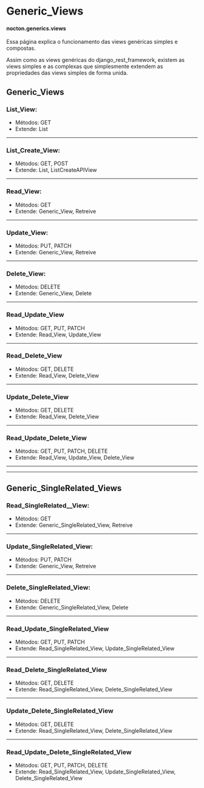 # Generic_Views
#### nocton.generics.views

Essa página explica o funcionamento das views genéricas simples e compostas.

Assim como as views genéricas do django_rest_framework, existem as views simples e as complexas que simplesmente extendem as propriedades das views simples de forma unida.

## **Generic_Views**

### **List_View:**


- Métodos: GET
- Extende: List

<hr>

### **List_Create_View:**

- Métodos: GET, POST
- Extende: List, ListCreateAPIView

<hr>

### **Read_View:**

- Métodos: GET
- Extende: Generic_View, Retreive

<hr>


### **Update_View:**

- Métodos: PUT, PATCH
- Extende: Generic_View, Retreive

<hr>

### **Delete_View:**

- Métodos: DELETE
- Extende: Generic_View, Delete

<hr>

### **Read_Update_View**
- Métodos: GET, PUT, PATCH
- Extende: Read_View, Update_View

<hr>

### **Read_Delete_View**
- Métodos: GET, DELETE
- Extende: Read_View, Delete_View

<hr>

### **Update_Delete_View**
- Métodos: GET, DELETE
- Extende: Read_View, Delete_View

<hr>

### **Read_Update_Delete_View**
- Métodos: GET, PUT, PATCH, DELETE
- Extende: Read_View, Update_View, Delete_View


<hr><hr>

## **Generic_SingleRelated_Views**


### **Read_SingleRelated__View:**
- Métodos: GET
- Extende: Generic_SingleRelated_View, Retreive

<hr>


### **Update_SingleRelated_View:**

- Métodos: PUT, PATCH
- Extende: Generic_View, Retreive

<hr>

### **Delete_SingleRelated_View:**

- Métodos: DELETE
- Extende: Generic_SingleRelated_View, Delete

<hr>

### **Read_Update_SingleRelated_View**
- Métodos: GET, PUT, PATCH
- Extende: Read_SingleRelated_View, Update_SingleRelated_View

<hr>

### **Read_Delete_SingleRelated_View**
- Métodos: GET, DELETE
- Extende: Read_SingleRelated_View, Delete_SingleRelated_View

<hr>

### **Update_Delete_SingleRelated_View**
- Métodos: GET, DELETE
- Extende: Read_SingleRelated_View, Delete_SingleRelated_View

<hr>

### **Read_Update_Delete_SingleRelated_View**
- Métodos: GET, PUT, PATCH, DELETE
- Extende: Read_SingleRelated_View, Update_SingleRelated_View, Delete_SingleRelated_View